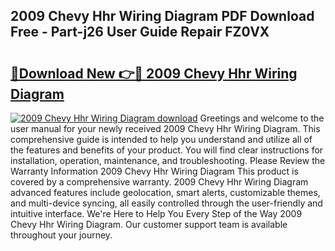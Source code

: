 ## 2009 Chevy Hhr Wiring Diagram PDF Download Free - Part-j26 User Guide Repair FZ0VX

# <h2><a href="http://dfhcfs.blite.top/?on=2009+Chevy+Hhr+Wiring+Diagram">🔗Download New 👉🔴 2009 Chevy Hhr Wiring Diagram</a></h2>

[![2009 Chevy Hhr Wiring Diagram download](https://i.imgur.com/lujVjoI.png)](http://dfhcfs.blite.top/?on=2009+Chevy+Hhr+Wiring+Diagram)
Greetings and welcome to the user manual for your newly received 2009 Chevy Hhr Wiring Diagram. This comprehensive guide is intended to help you understand and utilize all of the features and benefits of your product. You will find clear instructions for installation, operation, maintenance, and troubleshooting. Please Review the Warranty Information 2009 Chevy Hhr Wiring Diagram This product is covered by a comprehensive warranty. 2009 Chevy Hhr Wiring Diagram advanced features include geolocation, smart alerts, customizable themes, and multi-device syncing, all easily controlled through the user-friendly and intuitive interface. We're Here to Help You Every Step of the Way 2009 Chevy Hhr Wiring Diagram. Our customer support team is available throughout your journey.
